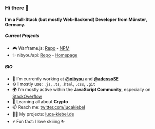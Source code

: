 ### Hi there 👋

#### I'm a Full-Stack (but mostly Web-Backend) Developer from Münster, Germany.

##### Current Projects

- 🎮 Warframe.js: [Repo](https://github.com/WFCD/Warframe.js) - [NPM](https://npmjs.com/warframe.js)
- ✨ nibyou/api: [Repo](https://github.com/nibyou/api) - [Homepage](https://nibyou.com)

##### BIO

- 🏢 I'm currently working at **[@nibyou](https://github.com/nibyou)** and **[@adessoSE](https://github.com/adessoSE)**
- ⚙️ I mostly use: `.js`, `.ts`, `.html`, `.css`, `.git`
- 🌍 I'm mostly active within the **JavaScript Community**, especially on [StackOverflow](https://stackoverflow.com/users/6634591/luca-kiebel)
- 🌱 Learning all about **Crypto**
- 📫 Reach me: [twitter.com/lucakiebel](https://twitter.com/lucakiebel)
- 👨‍💻 My projects: [luca-kiebel.de](https://luca-kiebel.de#projects)
- ⚡️ Fun fact: I love skiiing ⛷️
